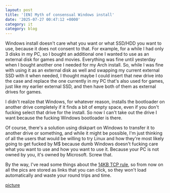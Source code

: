 ```yaml
---
layout: post
title: '[EN] Myth of consensual Windows install'
date: '2025-07-27 00:47:12 +0000'
category: it
category: blog
---
```


Windows install doesn't care what you want or what SSD/HDD you want to use, because it does not consent to that. For example, for a while I had only 3 disks in my PC, so I bought an additional one I wanted to use as an external disk for games and movies. Everything was fine until yesterday when I bought another one I needed for my Arch install. So, while I was fine with using it as an external disk as well and swapping my current external SSD with it when needed, I thought maybe I could insert that new drive into the case and replace the one currently in my PC that's also used for games, just like my earlier external SSD, and then have both of them as external drives for games.

I didn't realize that Windows, for whatever reason, installs the bootloader on another drive completely if it finds a bit of empty space, even if you don't fucking select that drive for the install. So now I can't take out the drive I want because the fucking Windows bootloader is there.

Of course, there's a solution using diskpart on Windows to transfer it to another drive or something, and while it might be possible, I'm just thinking of all the users that would be willing to try Linux and how they're most likely going to get fucked by M$ because dumb Windows doesn't fucking care what you want to use and how you want to use it. Because your PC is not owned by you, it's owned by Microsoft. Screw that.

By the way, I've read some things about the [14KB TCP rule][14kb], so from now on all the pics are stored as links that you can click, so they won't load automatically and waste your round trips and time.

[picture][picture]

[picture]: https://raw.githubusercontent.com/burstw0w/blog/refs/heads/main/_assets/images/consent.avif
[14kb]: https://endtimes.dev/why-your-website-should-be-under-14kb-in-size/
